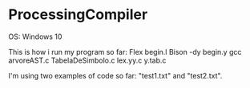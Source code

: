 # ProcessingCompiler
OS: Windows 10

This is how i run my program so far:
Flex begin.l
Bison -dy begin.y
gcc arvoreAST.c TabelaDeSimbolo.c lex.yy.c y.tab.c

I'm using two examples of code so far: "test1.txt" and "test2.txt". 

